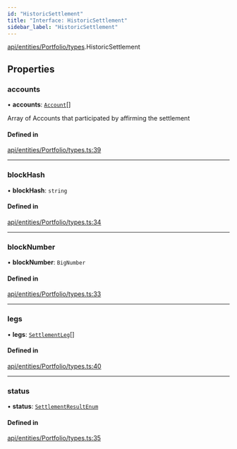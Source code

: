 ```yaml
---
id: "HistoricSettlement"
title: "Interface: HistoricSettlement"
sidebar_label: "HistoricSettlement"
---
```


[api/entities/Portfolio/types](../../../../../../modules/API/Entities/Portfolio/Types/Types.md).HistoricSettlement

## Properties

### accounts

• **accounts**: [`Account`](../../../../../../classes/API/Entities/Account/Account.md)[]

Array of Accounts that participated by affirming the settlement

#### Defined in

[api/entities/Portfolio/types.ts:39](https://github.com/PolymeshAssociation/polymesh-sdk/blob/daafaa68f/src/api/entities/Portfolio/types.ts#L39)

___

### blockHash

• **blockHash**: `string`

#### Defined in

[api/entities/Portfolio/types.ts:34](https://github.com/PolymeshAssociation/polymesh-sdk/blob/daafaa68f/src/api/entities/Portfolio/types.ts#L34)

___

### blockNumber

• **blockNumber**: `BigNumber`

#### Defined in

[api/entities/Portfolio/types.ts:33](https://github.com/PolymeshAssociation/polymesh-sdk/blob/daafaa68f/src/api/entities/Portfolio/types.ts#L33)

___

### legs

• **legs**: [`SettlementLeg`](../../../../../../modules/API/Entities/Portfolio/Types/Types.md#settlementleg)[]

#### Defined in

[api/entities/Portfolio/types.ts:40](https://github.com/PolymeshAssociation/polymesh-sdk/blob/daafaa68f/src/api/entities/Portfolio/types.ts#L40)

___

### status

• **status**: [`SettlementResultEnum`](../../../../../../enums/Types/SettlementResultEnum/SettlementResultEnum.md)

#### Defined in

[api/entities/Portfolio/types.ts:35](https://github.com/PolymeshAssociation/polymesh-sdk/blob/daafaa68f/src/api/entities/Portfolio/types.ts#L35)
